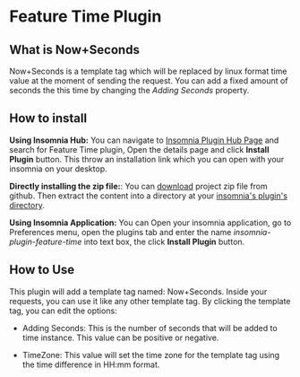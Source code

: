 Feature Time Plugin
===================


What is Now+Seconds
----------

Now+Seconds is a template tag which will be replaced by linux format time value at the moment of sending the request. You can add a fixed amount of seconds the this time by changing the _Adding Seconds_ property. 




How to install
---------------

__Using Insomnia Hub:__ You can navigate to [Insomnia Plugin Hub Page](https://insomnia.rest/plugins) and search for Feature Time plugin, Open the details page and click __Install Plugin__ button. This throw an installation link which you can open with your insomnia on your desktop.


__Directly installing the zip file:__: You can [download](https://github.com/Acidmanic/insomnia-plugin-feature-time/archive/refs/heads/master.zip) project zip file from github. 
Then extract the content into a directory at your [insomnia's plugin's directory](https://docs.insomnia.rest/insomnia/introduction-to-plugins#plugin-file-location).


__Using Insomnia Application:__ You can Open your insomnia application, go to Preferences menu, open the plugins tab and enter the name _insomnia-plugin-feature-time_ into text box, the click __Install Plugin__ button.


How to Use
------------

This plugin will add a template tag named: Now+Seconds. Inside your requests, you can use it like any other template tag. By clicking the template tag, you can edit the options:

 * Adding Seconds: This is the number of seconds that will be added to time instance. This value can be positive or negative.


  * TimeZone: This value will set the time zone for the template tag using the time difference in HH:mm format.


  